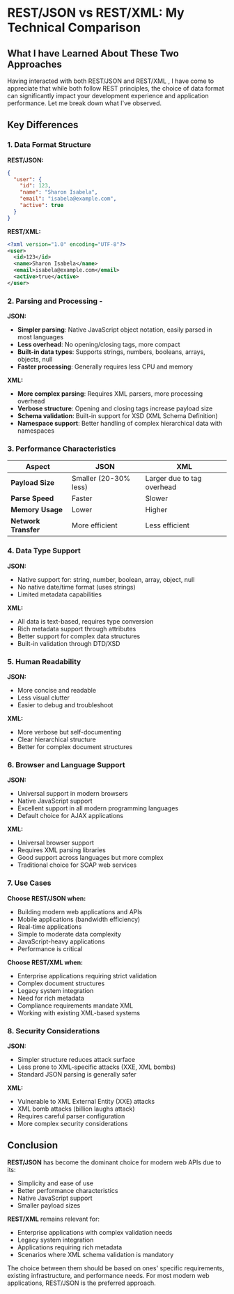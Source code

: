 # REST/JSON vs REST/XML: My Technical Comparison

## What I have Learned About These Two Approaches

Having interacted with both REST/JSON and REST/XML , I have come to appreciate that while both follow REST principles, the choice of data format can significantly impact your development experience and application performance. Let me break down what I've observed.

## Key Differences

### 1. Data Format Structure

**REST/JSON:**

```json
{
  "user": {
    "id": 123,
    "name": "Sharon Isabela",
    "email": "isabela@example.com",
    "active": true
  }
}
```

**REST/XML:**

```xml
<?xml version="1.0" encoding="UTF-8"?>
<user>
  <id>123</id>
  <name>Sharon Isabela</name>
  <email>isabela@example.com</email>
  <active>true</active>
</user>
```

### 2. Parsing and Processing -

**JSON:**

- **Simpler parsing**: Native JavaScript object notation, easily parsed in most languages
- **Less overhead**: No opening/closing tags, more compact
- **Built-in data types**: Supports strings, numbers, booleans, arrays, objects, null
- **Faster processing**: Generally requires less CPU and memory

**XML:**

- **More complex parsing**: Requires XML parsers, more processing overhead
- **Verbose structure**: Opening and closing tags increase payload size
- **Schema validation**: Built-in support for XSD (XML Schema Definition)
- **Namespace support**: Better handling of complex hierarchical data with namespaces

### 3. Performance Characteristics

| Aspect               | JSON                  | XML                        |
| -------------------- | --------------------- | -------------------------- |
| **Payload Size**     | Smaller (20-30% less) | Larger due to tag overhead |
| **Parse Speed**      | Faster                | Slower                     |
| **Memory Usage**     | Lower                 | Higher                     |
| **Network Transfer** | More efficient        | Less efficient             |

### 4. Data Type Support

**JSON:**

- Native support for: string, number, boolean, array, object, null
- No native date/time format (uses strings)
- Limited metadata capabilities

**XML:**

- All data is text-based, requires type conversion
- Rich metadata support through attributes
- Better support for complex data structures
- Built-in validation through DTD/XSD

### 5. Human Readability

**JSON:**

- More concise and readable
- Less visual clutter
- Easier to debug and troubleshoot

**XML:**

- More verbose but self-documenting
- Clear hierarchical structure
- Better for complex document structures

### 6. Browser and Language Support

**JSON:**

- Universal support in modern browsers
- Native JavaScript support
- Excellent support in all modern programming languages
- Default choice for AJAX applications

**XML:**

- Universal browser support
- Requires XML parsing libraries
- Good support across languages but more complex
- Traditional choice for SOAP web services

### 7. Use Cases

**Choose REST/JSON when:**

- Building modern web applications and APIs
- Mobile applications (bandwidth efficiency)
- Real-time applications
- Simple to moderate data complexity
- JavaScript-heavy applications
- Performance is critical

**Choose REST/XML when:**

- Enterprise applications requiring strict validation
- Complex document structures
- Legacy system integration
- Need for rich metadata
- Compliance requirements mandate XML
- Working with existing XML-based systems

### 8. Security Considerations

**JSON:**

- Simpler structure reduces attack surface
- Less prone to XML-specific attacks (XXE, XML bombs)
- Standard JSON parsing is generally safer

**XML:**

- Vulnerable to XML External Entity (XXE) attacks
- XML bomb attacks (billion laughs attack)
- Requires careful parser configuration
- More complex security considerations

## Conclusion

**REST/JSON** has become the dominant choice for modern web APIs due to its:

- Simplicity and ease of use
- Better performance characteristics
- Native JavaScript support
- Smaller payload sizes

**REST/XML** remains relevant for:

- Enterprise applications with complex validation needs
- Legacy system integration
- Applications requiring rich metadata
- Scenarios where XML schema validation is mandatory

The choice between them should be based on ones' specific requirements, existing infrastructure, and performance needs. For most modern web applications, REST/JSON is the preferred approach.
